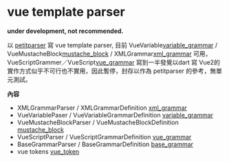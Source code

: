 # vue template parser
__under development, not recommended.__

以 [petitparser] 寫 vue template parser, 目前 VueVariable[variable_grammar] / VueMustacheBlock[mustache_block] / XMLGrammar[xml_grammar] 可用，VueScriptGrammer／VueScript[vue_grammar] 寫到一半發覺以dart 寫 Vue2的實作方式似乎不可行也不實用，因此暫停，封存以作為 petitparser 的參考，無單元測試。

__內容__
- XMLGrammarParser / XMLGrammarDefinition [xml_grammar]
- VueVariablePaser / VueVariableGrammarDefinition [variable_grammar]
- VueMustacheBlockParser / VueMustacheBlockDefinition [mustache_block]
- VueScriptParser / VueScriptGrammarDefinition [vue_grammar]
- BaseGrammarParser / BaseGrammarDefinition [base_grammar]
- vue tokens [vue_token]

[petitparser]: https://pub.dev/packages/petitparser
[base_grammar]: /lib/src/vue.grammar.base.dart
[mustache_block]: /lib/src/vue.grammar.mustache_block.dart
[vue_grammar]: /lib/src/vue.grammar.script.dart
[variable_grammar]: /lib/src/vue.grammar.variable.dart
[xml_grammar]: /lib/src/vue.grammar.xml.dart
[vue_token]: /lib/src/vue.tokens.dart
